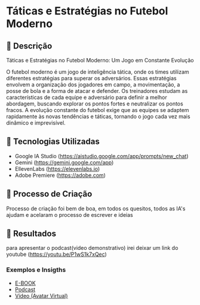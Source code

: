 # Táticas e Estratégias no Futebol Moderno

## 📒 Descrição
Táticas e Estratégias no Futebol Moderno: Um Jogo em Constante Evolução

O futebol moderno é um jogo de inteligência tática, onde os times utilizam diferentes estratégias para superar os adversários. Essas estratégias envolvem a organização dos jogadores em campo, a movimentação, a posse de bola e a forma de atacar e defender. Os treinadores estudam as características de cada equipe e adversário para definir a melhor abordagem, buscando explorar os pontos fortes e neutralizar os pontos fracos. A evolução constante do futebol exige que as equipes se adaptem rapidamente às novas tendências e táticas, tornando o jogo cada vez mais dinâmico e imprevisível. 


## 🤖 Tecnologias Utilizadas

- Google IA Studio (https://aistudio.google.com/app/prompts/new_chat)
- Gemini (https://gemini.google.com/app)
- EllevenLabs (https://elevenlabs.io)
- Adobe Premiere (https://adobe.com)

## 🧐 Processo de Criação
Processo de criação foi bem de boa, em todos os quesitos, todos as IA's ajudam e acelaram o processo de escrever e ideias 

## 🚀 Resultados
para apresentar o podcast(video demonstrativo) irei deixar um link do youtube (https://youtu.be/P1wS1k7xQec)



### Exemplos e Insigths

- [E-BOOK](/exemplos/E-BOOK.md)
- [Podcast](/exemplos/PODCAST.md)
- [Vídeo (Avatar Virtual)](/exemplos/VIDEO.md)
